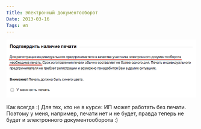 ```yaml
---
Title: Электронный документооборот
Date: 2013-03-16
Tags: ип
---
```


![stamp.png](images/stamp.png)

Как всегда :)
Для тех, кто не в курсе: ИП может работать без печати. Поэтому у меня, например, печати нет и не будет, правда теперь не будет и электронного документооборота :)

